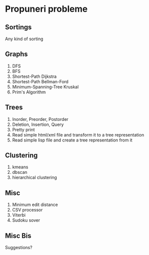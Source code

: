 # Propuneri probleme

## Sortings

Any kind of sorting

## Graphs

1. DFS
2. BFS
3. Shortest-Path Dijkstra
4. Shortest-Path Bellman-Ford
5. Minimum-Spanning-Tree Kruskal
6. Prim's Algorithm

## Trees

1. Inorder, Preorder, Postorder
2. Deletion, Insertion, Query
3. Pretty print
4. Read simple html/xml file and transform it to a tree representation
5. Read simple lisp file and create a tree representation from it

## Clustering

1. kmeans
2. dbscan
3. hierarchical clustering

## Misc

1. Minimum edit distance
2. CSV processor
3. Viterbi
4. Sudoku sover

## Misc Bis

Suggestions?
